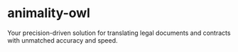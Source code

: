 # animality-owl
 Your precision-driven solution for translating legal documents and contracts with unmatched accuracy and speed.
